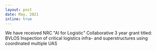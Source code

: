 ```yaml
---
layout: post
date: May, 2021
inline: true
---
```


We have received NRC "AI for Logistic" Collaborative 3 year grant titled: BVLOS Inspection of critical logistics infra- and superstructures using coordinated multiple UAS
